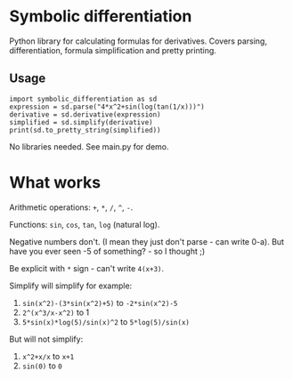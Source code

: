 # Symbolic differentiation
Python library for calculating formulas for derivatives. Covers parsing, differentiation, formula simplification and pretty printing.
## Usage
```
import symbolic_differentiation as sd
expression = sd.parse("4*x^2+sin(log(tan(1/x)))")
derivative = sd.derivative(expression)
simplified = sd.simplify(derivative)
print(sd.to_pretty_string(simplified))
```

No libraries needed. See main.py for demo.
# What works
Arithmetic operations: ``+``, ``*``, ``/``, ``^``, ``-``.

Functions: ``sin``, ``cos``, ``tan``, ``log`` (natural log).

Negative numbers don't. (I mean they just don't parse - can write 0-a). But have you ever seen -5 of something? - so I thought ;)

Be explicit with ``*`` sign - can't write ``4(x+3)``.

Simplify will simplify for example: 
1. ``sin(x^2)-(3*sin(x^2)+5)`` to ``-2*sin(x^2)-5``
2. ``2^(x^3/x-x^2)`` to 1
3. ``5*sin(x)*log(5)/sin(x)^2`` to ``5*log(5)/sin(x)``

But will not simplify:
1. ``x^2+x/x`` to ``x+1``
2. ``sin(0)`` to ``0``
